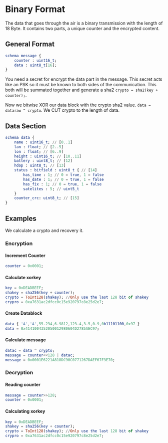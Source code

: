 # Binary Format
The data that goes through the air is a binary transmission with the length of 18 Byte.
It contains two parts, a unique counter and the encrypted content.
## General Format
```elm
schema message {
	counter : uint16_t;
	data : uint8_t[16];
}
```
You need a secret for encrypt the data part in the message. This secret acts like an PSK so it must be 
known to both sides of the communication. This both will be summated together and generate a 
sha2 `crypto = sha2(key + counter);`.

Now we bitwise XOR our data block with the crypto sha2 value. `data = dataraw ^ crypto`. 
We CUT crypto to the length of data.

## Data Section
```elm
schema data {
	name : uint16_t; // [0..1]
	lan : float; // [2..5]
	lon : float; // [6..9]
	height : uint16_t; // [10..11]
	battery : uint8_t; // [12]
	hdop : uint8_t; // [13]
	status : bitfield : uint8_t { // [14]
		has_time : 1; // 0 = true, 1 = false
		has_date : 1; // 0 = true, 1 = false
		has_fix : 1; // 0 = true, 1 = false
		satelites : 5; // uint5_t
	}
	counter_crc: uint8_t; // [15]
}
```
## Examples
We calculate a crypto and recovery it.

### Encryption
#### Increment Counter
```elm 
counter = 0x0001;
```
#### Calculate xorkey
```elm 
key = 0xDEADBEEF;
shakey = sha256(key + counter);
crypto = ToInt128(shakey); //Only use the last 128 bit of shakey
crypro = 0xa7631ac2dfcc0c15e920797c8e25d2e7;
```
#### Create Datablock
```elm 
data { 'A','A',55.234,6.9812,123.4,3.5,0.9,0b11101100,0x97 }
data = 0x4141004352050012980604D2785AEC97;
```
#### Calculate message
```elm 
datac = data ^ crypto;
message = counter<<128 | datac;
message = 0x0001E6221A818DC90C0771267DAEF67F3E70;
```

### Decryption
#### Reading counter
```elm 
message = counter>>128;
counter = 0x0001;
```
#### Calculating xorkey
```elm 
key = 0xDEADBEEF;
shakey = sha256(key + counter);
crypto = ToInt128(shakey); //Only use the last 128 bit of shakey
crypro = 0xa7631ac2dfcc0c15e920797c8e25d2e7;
```